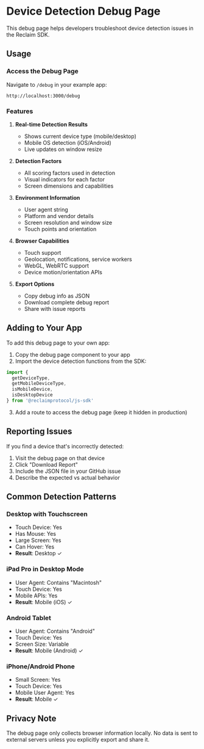 # Device Detection Debug Page

This debug page helps developers troubleshoot device detection issues in the Reclaim SDK.

## Usage

### Access the Debug Page
Navigate to `/debug` in your example app:
```
http://localhost:3000/debug
```

### Features

1. **Real-time Detection Results**
   - Shows current device type (mobile/desktop)
   - Mobile OS detection (iOS/Android)
   - Live updates on window resize

2. **Detection Factors**
   - All scoring factors used in detection
   - Visual indicators for each factor
   - Screen dimensions and capabilities

3. **Environment Information**
   - User agent string
   - Platform and vendor details
   - Screen resolution and window size
   - Touch points and orientation

4. **Browser Capabilities**
   - Touch support
   - Geolocation, notifications, service workers
   - WebGL, WebRTC support
   - Device motion/orientation APIs

5. **Export Options**
   - Copy debug info as JSON
   - Download complete debug report
   - Share with issue reports

## Adding to Your App

To add this debug page to your own app:

1. Copy the debug page component to your app
2. Import the device detection functions from the SDK:
```typescript
import { 
  getDeviceType, 
  getMobileDeviceType, 
  isMobileDevice, 
  isDesktopDevice 
} from '@reclaimprotocol/js-sdk'
```

3. Add a route to access the debug page (keep it hidden in production)

## Reporting Issues

If you find a device that's incorrectly detected:

1. Visit the debug page on that device
2. Click "Download Report" 
3. Include the JSON file in your GitHub issue
4. Describe the expected vs actual behavior

## Common Detection Patterns

### Desktop with Touchscreen
- Touch Device: Yes
- Has Mouse: Yes  
- Large Screen: Yes
- Can Hover: Yes
- **Result**: Desktop ✓

### iPad Pro in Desktop Mode
- User Agent: Contains "Macintosh"
- Touch Device: Yes
- Mobile APIs: Yes
- **Result**: Mobile (iOS) ✓

### Android Tablet
- User Agent: Contains "Android"
- Touch Device: Yes
- Screen Size: Variable
- **Result**: Mobile (Android) ✓

### iPhone/Android Phone
- Small Screen: Yes
- Touch Device: Yes
- Mobile User Agent: Yes
- **Result**: Mobile ✓

## Privacy Note

The debug page only collects browser information locally. No data is sent to external servers unless you explicitly export and share it.